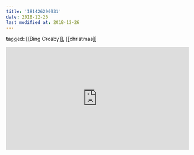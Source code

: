 ```yaml
---
title: '181426290931'
date: 2018-12-26
last_modified_at: 2018-12-26
---
```

tagged: [[Bing Crosby]], [[christmas]]
<iframe allow="accelerometer; autoplay; clipboard-write; encrypted-media; gyroscope; picture-in-picture" allowfullscreen="" frameborder="0" height="281" id="youtube_iframe" src="https://www.youtube.com/embed/cVoANsKnlLs?feature=oembed&amp;enablejsapi=1&amp;origin=https://safe.txmblr.com&amp;wmode=opaque" width="500"></iframe>